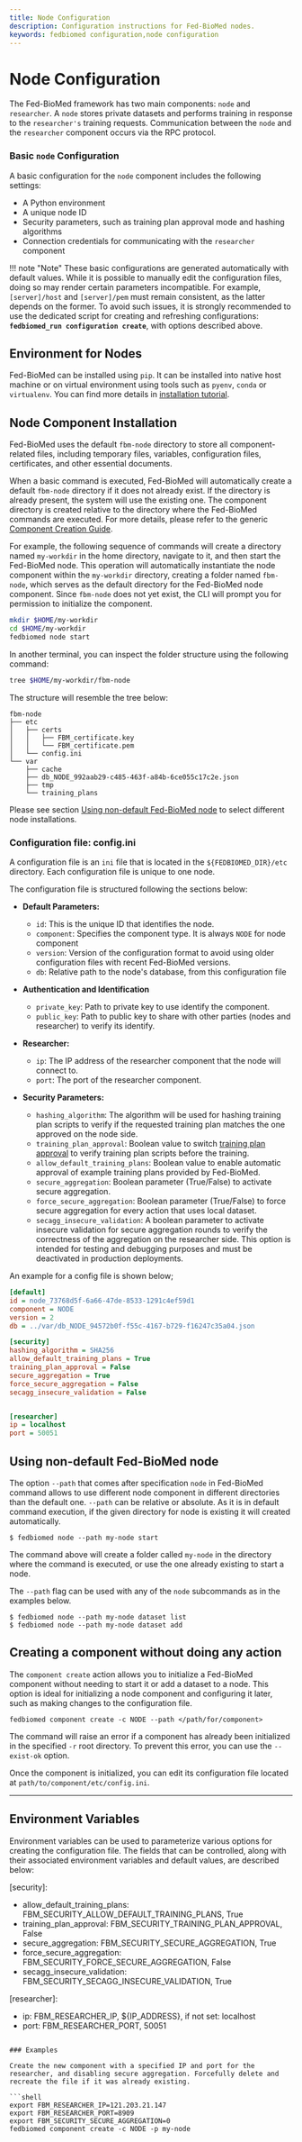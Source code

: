 ```yaml
---
title: Node Configuration
description: Configuration instructions for Fed-BioMed nodes.
keywords: fedbiomed configuration,node configuration
---
```


# Node Configuration


The Fed-BioMed framework has two main components: `node` and `researcher`. A `node` stores private datasets and performs training in response to the `researcher's` training requests. Communication between the `node` and the `researcher` component occurs via the RPC protocol.

### Basic `node` Configuration

A basic configuration for the `node` component includes the following settings:

- A Python environment
- A unique node ID
- Security parameters, such as training plan approval mode and hashing algorithms
- Connection credentials for communicating with the `researcher` component

!!! note "Note"
    These basic configurations are generated automatically with default values. While it is possible to manually edit the configuration files, doing so may render certain parameters incompatible. For example, `[server]/host` and `[server]/pem` must remain consistent, as the latter depends on the former.
    To avoid such issues, it is strongly recommended to use the dedicated script for creating and refreshing configurations:
    **`fedbiomed_run configuration create`**, with options described above.


## Environment for Nodes

Fed-BioMed can be installed using `pip`. It can be installed into native host machine or on virtual environment using tools such as `pyenv`, `conda` or `virtualenv`.  You can find more details in [installation tutorial](../../getting-started/installation.md).


## Node Component Installation

Fed-BioMed uses the default `fbm-node` directory to store all component-related files, including temporary files, variables, configuration files, certificates, and other essential documents.

When a basic command is executed, Fed-BioMed will automatically create a default `fbm-node` directory if it does not already exist. If the directory is already present, the system will use the existing one. The component directory is created relative to the directory where the Fed-BioMed commands are executed. For more details, please refer to the generic [Component Creation Guide](../../getting-started/configuration.md).

For example, the following sequence of commands will create a directory named `my-workdir` in the home directory, navigate to it, and then start the Fed-BioMed node. This operation will automatically instantiate the node component within the `my-workdir` directory, creating a folder named `fbm-node`, which serves as the default directory for the Fed-BioMed node component.   Since `fbm-node` does not yet exist, the CLI will prompt you for permission to initialize the component.

```bash
mkdir $HOME/my-workdir
cd $HOME/my-workdir
fedbiomed node start
```

In another terminal, you can inspect the folder structure using the following command:

```bash
tree $HOME/my-workdir/fbm-node
```

The structure will resemble the tree below:

```plaintext
fbm-node
├── etc
│   ├── certs
│   │   ├── FBM_certificate.key
│   │   └── FBM_certificate.pem
│   └── config.ini
└── var
    ├── cache
    ├── db_NODE_992aab29-c485-463f-a84b-6ce055c17c2e.json
    ├── tmp
    └── training_plans
```

Please see section [Using non-default Fed-BioMed node](#using-non-default-Fed-BioMed-node) to select different node installations.

### Configuration file: config.ini

A configuration file is an `ini` file that is located in the `${FEDBIOMED_DIR}/etc` directory. Each configuration file is unique to one node.

The configuration file is structured following the sections below:

- **Default Parameters:**
    - `id`: This is the unique ID that identifies the node.
    - `component`: Specifies the component type. It is always `NODE` for node component
    - `version`: Version of the configuration format to avoid using older configuration files with recent Fed-BioMed versions.
    - `db`: Relative path to the node's database, from this configuration file

- **Authentication and Identification**
    - `private_key`: Path to private key to use identify the component.
    - `public_key`: Path to public key to share with other parties (nodes and researcher) to verify its identify.

- **Researcher:**
    - `ip`: The IP address of the researcher component that the node will connect to.
    - `port`: The port of the researcher component.

- **Security Parameters:**
    - `hashing_algorithm`: The algorithm will be used for hashing training plan scripts to verify if the requested training plan matches the one approved on the node side.
    - `training_plan_approval`: Boolean value to switch [training plan approval](./training-plan-security-manager.md)
    to verify training plan scripts before the training.
    - `allow_default_training_plans`: Boolean value to enable automatic approval of example training plans provided by Fed-BioMed.
    - `secure_aggregation`: Boolean parameter (True/False) to activate secure aggregation.
    - `force_secure_aggregation`: Boolean parameter (True/False) to force secure aggregation for every action that uses local dataset.
    - `secagg_insecure_validation`: A boolean parameter to activate insecure validation for secure aggregation rounds to verify the correctness of the aggregation on the researcher side. This option is intended for testing and debugging purposes and must be deactivated in production deployments.

An example for a config file is shown below;

```ini
[default]
id = node_73768d5f-6a66-47de-8533-1291c4ef59d1
component = NODE
version = 2
db = ../var/db_NODE_94572b0f-f55c-4167-b729-f16247c35a04.json

[security]
hashing_algorithm = SHA256
allow_default_training_plans = True
training_plan_approval = False
secure_aggregation = True
force_secure_aggregation = False
secagg_insecure_validation = False


[researcher]
ip = localhost
port = 50051

```

## Using non-default Fed-BioMed node

The option `--path` that comes after specification `node` in Fed-BioMed command allows to use different node component in different directories than the default one. `--path` can be relative or absolute. As it is in default command execution, if the given directory for node is existing it will created automatically.

```
$ fedbiomed node --path my-node start
```
The command above will create a folder called `my-node` in the directory where the command is executed, or use the one already existing to start a node.

The `--path` flag can be used with any of the `node` subcommands as in the examples below.

```
$ fedbiomed node --path my-node dataset list
$ fedbiomed node --path my-node dataset add
```

## Creating a component without doing any action


The `component create` action allows you to initialize a Fed-BioMed component without needing to start it or add a dataset to a node. This option is ideal for initializing a node component and configuring it later, such as making changes to the configuration file.

```shell
fedbiomed component create -c NODE --path </path/for/component>
```

The command will raise an error if a component has already been initialized in the specified `-r` root directory. To prevent this error, you can use the `--exist-ok` option.

Once the component is initialized, you can edit its configuration file located at `path/to/component/etc/config.ini`.

---

## Environment Variables

Environment variables can be used to parameterize various options for creating the configuration file. The fields that can be controlled, along with their associated environment variables and default values, are described below:

[security]:
- allow_default_training_plans: FBM_SECURITY_ALLOW_DEFAULT_TRAINING_PLANS, True
- training_plan_approval: FBM_SECURITY_TRAINING_PLAN_APPROVAL, False
- secure_aggregation: FBM_SECURITY_SECURE_AGGREGATION, True
- force_secure_aggregation: FBM_SECURITY_FORCE_SECURE_AGGREGATION, False
- secagg_insecure_validation: FBM_SECURITY_SECAGG_INSECURE_VALIDATION, True

[researcher]:
- ip: FBM_RESEARCHER_IP, ${IP_ADDRESS}, if not set: localhost
- port: FBM_RESEARCHER_PORT, 50051
```

### Examples

Create the new component with a specified IP and port for the researcher, and disabling secure aggregation. Forcefully delete and recreate the file if it was already existing.

```shell
export FBM_RESEARCHER_IP=121.203.21.147
export FBM_RESEARCHER_PORT=8909
export FBM_SECURITY_SECURE_AGGREGATION=0
fedbiomed component create -c NODE -p my-node
```


